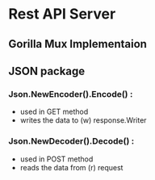 # Rest API Server



## Gorilla Mux Implementaion

## JSON package

### Json.NewEncoder().Encode() :
- used in GET method
- writes the data to (w) response.Writer

### Json.NewDecoder().Decode() :
- used in POST method
- reads the data from (r) request
